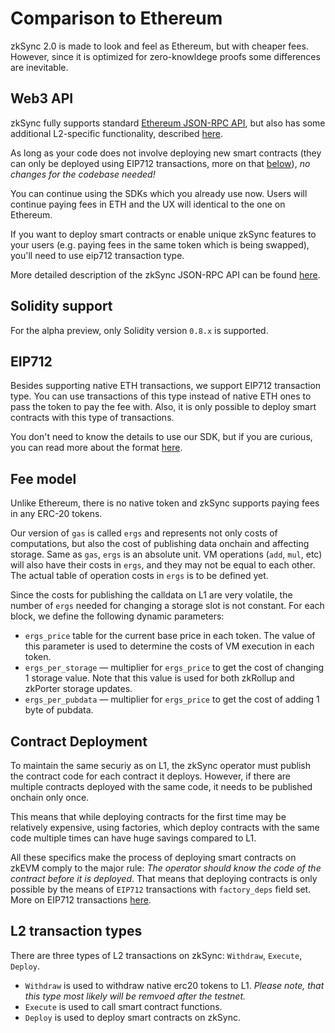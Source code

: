 # Comparison to Ethereum

zkSync 2.0 is made to look and feel as Ethereum, but with cheaper fees. However, since it is optimized for zero-knowldege proofs some differences are inevitable.

## Web3 API

zkSync fully supports standard [Ethereum JSON-RPC API](https://eth.wiki/json-rpc/API), but also has some additional L2-specific functionality, described [here](../api).

As long as your code does not involve deploying new smart contracts (they can only be deployed using EIP712 transactions, more on that [below](#eip712)), *no changes for the codebase needed!* 

You can continue using the SDKs which you already use now. Users will continue paying fees in ETH and the UX will identical to the one on Ethereum. 

If you want to deploy smart contracts or enable unique zkSync features to your users (e.g. paying fees in the same token which is being swapped), you'll need to use eip712 transaction type.

More detailed description of the zkSync JSON-RPC API can be found [here](../api/api.md). 

## Solidity support

For the alpha preview, only Solidity version `0.8.x` is supported. 

## EIP712

Besides supporting native ETH transactions, we support EIP712 transaction type. You can use transactions of this type instead of native ETH ones to pass the token to pay the fee with. Also, it is only possible to deploy smart contracts with this type of transactions.

You don't need to know the details to use our SDK, but if you are curious, you can read more about the format [here](../api/api.md#eip712).   

## Fee model

Unlike Ethereum, there is no native token and zkSync supports paying fees in any ERC-20 tokens.

Our version of `gas` is called `ergs` and represents not only costs of computations, but also the cost of publishing data onchain and affecting storage. Same as `gas`, `ergs` is an absolute unit. VM operations (`add`, `mul`, etc) will also have their costs in `ergs`, and they may not be equal to each other. The actual table of operation costs in `ergs` is to be defined yet. 

Since the costs for publishing the calldata on L1 are very volatile, the number of `ergs` needed for changing a storage slot is not constant. For each block, we define the following dynamic parameters:

- `ergs_price` table for the current base price in each token. The value of this parameter is used to determine the costs of VM execution in each token. 
- `ergs_per_storage` — multiplier for `ergs_price` to get the cost of changing 1 storage value. Note that this value is used for both zkRollup and zkPorter storage updates.
- `ergs_per_pubdata` — multiplier for `ergs_price` to get the cost of adding 1 byte of pubdata.

## Contract Deployment

To maintain the same securiy as on L1, the zkSync operator must publish the contract code for each contract it deploys. However, if there are multiple contracts deployed with the same code, it needs to be published onchain only once. 

This means that while deploying contracts for the first time may be relatively expensive, using factories, which deploy contracts with the same code multiple times can have huge savings compared to L1.

All these specifics make the process of deploying smart contracts on zkEVM comply to the major rule: *The operator should know the code of the contract before it is deployed*. That means that deploying contracts is only possible by the means of `EIP712` transactions with `factory_deps` field set. More on EIP712 transactions [here](../api/api.md#eip712).

## L2 transaction types

There are three types of L2 transactions on zkSync: `Withdraw`, `Execute`, `Deploy`.

- `Withdraw` is used to withdraw native erc20 tokens to L1. *Please note, that this type most likely will be remvoed after the testnet.*
- `Execute` is used to call smart contract functions.
- `Deploy` is used to deploy smart contracts on zkSync.
